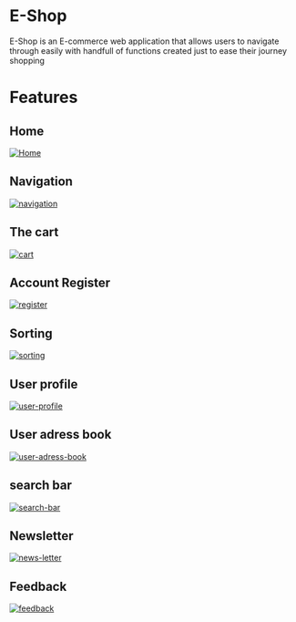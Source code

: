 # E-Shop
E-Shop is an E-commerce web application that allows users to navigate through easily with handfull of functions created just to ease their journey shopping

# Features

## Home
<a href="https://ibb.co/j5GRjYF"><img src="https://i.ibb.co/6ZbBqS5/Home.png" alt="Home" border="0"></a>

## Navigation
<a href="https://ibb.co/VTPfMpT"><img src="https://i.ibb.co/Hqk5Gpq/navigation.png" alt="navigation" border="0"></a>

## The cart
<a href="https://ibb.co/k05NZJp"><img src="https://i.ibb.co/nf6xpBT/cart.png" alt="cart" border="0"></a>

## Account Register
<a href="https://ibb.co/Th4LZ4k"><img src="https://i.ibb.co/Lpx5Mx8/register.png" alt="register" border="0"></a>

## Sorting
<a href="https://imgbb.com/"><img src="https://i.ibb.co/3zqzQ0Z/sorting.png" alt="sorting" border="0"></a>

## User profile
<a href="https://ibb.co/dByY7wd"><img src="https://i.ibb.co/y0JjVcw/user-profile.png" alt="user-profile" border="0"></a>

## User adress book
<a href="https://ibb.co/GxdMJTm"><img src="https://i.ibb.co/4mFSfdk/user-adress-book.png" alt="user-adress-book" border="0"></a>

## search bar 
<a href="https://ibb.co/vQ6YC1g"><img src="https://i.ibb.co/wwFsZy3/search-bar.png" alt="search-bar" border="0"></a>

## Newsletter
<a href="https://ibb.co/R0LfNHK"><img src="https://i.ibb.co/1qH1M2N/news-letter.png" alt="news-letter" border="0"></a>

## Feedback
<a href="https://ibb.co/QMcYfBB"><img src="https://i.ibb.co/vkBLH55/feedback.png" alt="feedback" border="0"></a>
